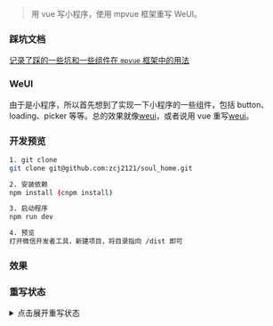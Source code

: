
> 用 vue 写小程序，使用 mpvue 框架重写 WeUI。

### 踩坑文档

[记录了踩的一些坑和一些组件在 `mpvue` 框架中的用法](https://kuangpf.github.io/mpvue-weui/#/)


### WeUI

由于是小程序，所以首先想到了实现一下小程序的一些组件，包括 button、loading、picker 等等。总的效果就像[weui](https://weui.io/)，或者说用 vue 重写[weui](https://weui.io/)。

### 开发预览

``` bash
1. git clone
git clone git@github.com:zcj2121/soul_home.git

2. 安装依赖
npm install (cnpm install)

3. 启动程序
npm run dev

4. 预览
打开微信开发者工具，新建项目，将目录指向 /dist 即可

```
### 效果


### 重写状态


<details>
<summary>点击展开重写状态</summary>

#### 表单
- [x] Button
- [x] Input
- [x] List
- [x] Slider
- [x] Uploader

#### 基础组件
- [x] Article
- [x] Badge
- [x] Flex
- [x] Footer
- [x] Gallery
- [x] Grid
- [x] Icons
- [x] Loadmore
- [x] Panel
- [x] Preview
- [x] Progress
- [x] Swiper

#### 操作反馈
- [x] Actionsheet
- [x] Dialog
- [x] Msg
- [x] Picker
- [x] Toast

#### 导航相关
- [x] Navbar
- [x] Tabbar

#### 搜索相关
- [x] Searchbar

#### Issues 相关
- [x] Request
- [x] 页面通信（Vuex 实现）
- [x] Rate

</details>